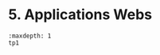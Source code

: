 <!-- Copyright 2024 Maxime Jan <maxime.jan@edufr.ch> -->
<!-- SPDX-License-Identifier: CC-BY-NC-SA-4.0 -->

# 5. Applications Webs


```{toctree}
:maxdepth: 1
tp1
```

